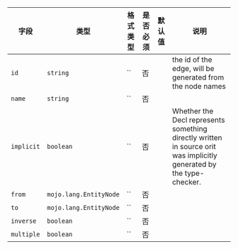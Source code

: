 | 字段 | 类型 | 格式类型 | 是否必须 | 默认值 | 说明 |
|---|---|---|---|---|---|
| `id` | `string` | `` | 否 |  | the id of the edge, will be generated from the node names |
| `name` | `string` | `` | 否 |  |
| `implicit` | `boolean` | `` | 否 |  | Whether the Decl represents something directly written in source orit was implicitly generated by the type-checker. |
| `from` | `mojo.lang.EntityNode` | `` | 否 |  |
| `to` | `mojo.lang.EntityNode` | `` | 否 |  |
| `inverse` | `boolean` | `` | 否 |  |
| `multiple` | `boolean` | `` | 否 |  |
